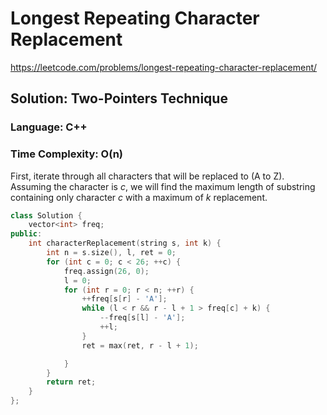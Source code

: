 # Longest Repeating Character Replacement
https://leetcode.com/problems/longest-repeating-character-replacement/

## Solution: Two-Pointers Technique
### Language: C++
### Time Complexity: O(n)

First, iterate through all characters that will be replaced to (A to Z).
Assuming the character is *c*, we will find the maximum length of substring containing only character *c* with a maximum of *k* replacement.


```c++
class Solution {
    vector<int> freq;
public:
    int characterReplacement(string s, int k) {
        int n = s.size(), l, ret = 0;
        for (int c = 0; c < 26; ++c) {
            freq.assign(26, 0);
            l = 0;
            for (int r = 0; r < n; ++r) {
                ++freq[s[r] - 'A'];
                while (l < r && r - l + 1 > freq[c] + k) {
                    --freq[s[l] - 'A'];
                    ++l;
                }
                ret = max(ret, r - l + 1);

            }
        }
        return ret;
    }
};
```

